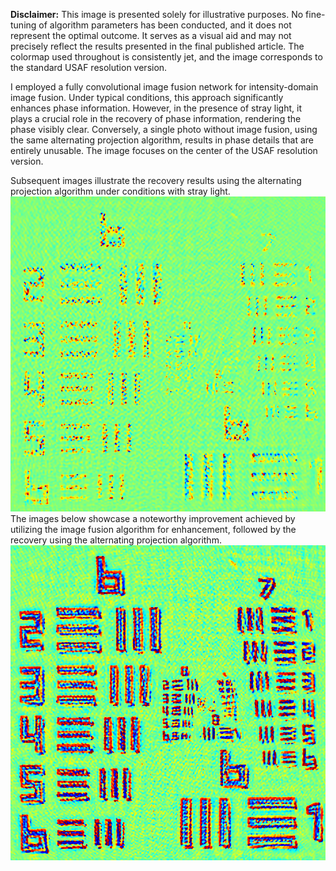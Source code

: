 **Disclaimer:** This image is presented solely for illustrative purposes. No fine-tuning of algorithm parameters has been conducted, and it does not represent the optimal outcome. It serves as a visual aid and may not precisely reflect the results presented in the final published article. The colormap used throughout is consistently jet, and the image corresponds to the standard USAF resolution version.

I employed a fully convolutional image fusion network for intensity-domain image fusion. Under typical conditions, this approach significantly enhances phase information. However, in the presence of stray light, it plays a crucial role in the recovery of phase information, rendering the phase visibly clear. Conversely, a single photo without image fusion, using the same alternating projection algorithm, results in phase details that are entirely unusable.
The image focuses on the center of the USAF resolution version.

Subsequent images illustrate the recovery results using the alternating projection algorithm under conditions with stray light.
![](./phase-origin.jpeg)
The images below showcase a noteworthy improvement achieved by utilizing the image fusion algorithm for enhancement, followed by the recovery using the alternating projection algorithm.
![](./phase-fusion.jpeg)
